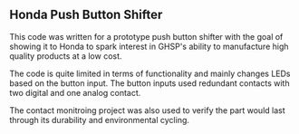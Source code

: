 ## Honda Push Button Shifter
This code was written for a prototype push button shifter with the goal of showing it to Honda to spark interest in GHSP's ability to manufacture high quality products at a low cost.

The code is quite limited in terms of functionality and mainly changes LEDs based on the button input. The button inputs used redundant contacts with two digital and one analog contact. 

The contact monitroing project was also used to verify the part would last through its durability and environmental cycling.
